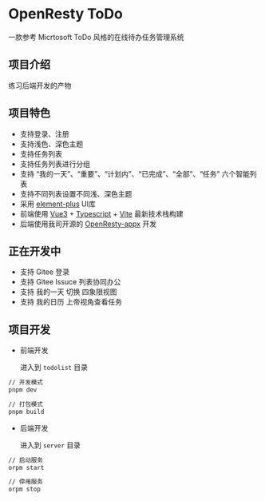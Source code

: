# OpenResty ToDo

一款参考 Micrtosoft ToDo 风格的在线待办任务管理系统

## 项目介绍

练习后端开发的产物

## 项目特色

- 支持登录、注册
- 支持浅色、深色主题
- 支持任务列表
- 支持任务列表进行分组
- 支持 “我的一天”、“重要”、“计划内”、“已完成”、“全部”、“任务” 六个智能列表
- 支持不同列表设置不同浅、深色主题
- 采用 [element-plus](https://element-plus.gitee.io/zh-CN/) UI库
- 前端使用 [Vue3](https://cn.vuejs.org/) + [Typescript](https://www.typescriptlang.org/) + [Vite](https://cn.vitejs.dev/) 最新技术栈构建
- 后端使用我司开源的 [OpenResty-appx](https://github.com/killsen/openresty-appx) 开发

## 正在开发中

- 支持 Gitee 登录
- 支持 Gitee Issuce 列表协同办公
- 支持 我的一天 切换 四象限视图
- 支持 我的日历 上帝视角查看任务

## 项目开发

- 前端开发

    进入到 `todolist` 目录

```sh
// 开发模式
pnpm dev

// 打包模式
pnpm build
```

- 后端开发

    进入到 `server` 目录

```sh
// 启动服务
orpm start

// 停用服务
orpm stop
```
